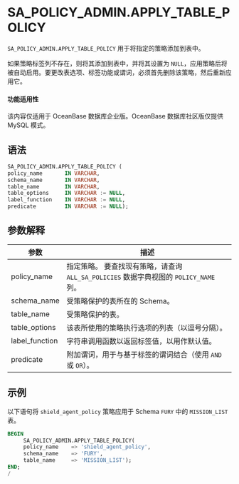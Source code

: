 SA_POLICY_ADMIN.APPLY_TABLE_POLICY 
=======================================================

`SA_POLICY_ADMIN.APPLY_TABLE_POLICY` 用于将指定的策略添加到表中。

如果策略标签列不存在，则将其添加到表中，并将其设置为 `NULL`，应用策略后将被自动启用。要更改表选项、标签功能或谓词，必须首先删除该策略，然后重新应用它。

  <main id="notice" >
    <h4>功能适用性</h4>
    <p>该内容仅适用于 OceanBase 数据库企业版。OceanBase 数据库社区版仅提供 MySQL 模式。</p>
  </main>

语法 
-----------

```sql
SA_POLICY_ADMIN.APPLY_TABLE_POLICY (
policy_name       IN VARCHAR,
schema_name       IN VARCHAR,
table_name        IN VARCHAR,
table_options     IN VARCHAR := NULL,
label_function    IN VARCHAR := NULL,
predicate         IN VARCHAR := NULL);
```



参数解释 
-------------



|     **参数**     |                           **描述**                           |
|----------------|------------------------------------------------------------|
| policy_name    | 指定策略。 要查找现有策略，请查询 `ALL_SA_POLICIES` 数据字典视图的 `POLICY_NAME` 列。 |
| schema_name    | 受策略保护的表所在的 Schema。                                         |
| table_name     | 受策略保护的表。                                                   |
| table_options  | 该表所使用的策略执行选项的列表（以逗号分隔）。                                    |
| label_function | 字符串调用函数以返回标签值，以用作默认值。                                      |
| predicate      | 附加谓词，用于与基于标签的谓词结合（使用 `AND` 或 `OR`）。                            |



示例 
-----------

以下语句将 `shield_agent_policy` 策略应用于 Schema `FURY` 中的 `MISSION_LIST` 表。

```sql
BEGIN
     SA_POLICY_ADMIN.APPLY_TABLE_POLICY(
     policy_name    => 'shield_agent_policy',
     schema_name    => 'FURY',
     table_name     => 'MISSION_LIST');
END;
/
```
